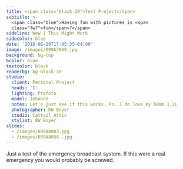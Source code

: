 ```yaml
---
title: <span class="black-20">Test Project</span>
subtitle: >-
  <span class="blue">Having fun with pictures is <span
  class="fw7">fun</span>?</span>
sideline: Wow | This Might Work
sidecolor: blue
date: '2018-06-28T17:05:35-04:00'
image: /images/099A7909.jpg
background: bg-top
bcolor: blue
textcolor: black
readerbg: bg-black-30
studio:
  client: Personal Project
  heads: '1'
  lighting: Profoto
  model: Jehanne
  notes: Let's just see if this works. Ps. I do love my 50mm 1.2L
  photographer: RW Boyer
  studio: Cattail Attic
  stylist: RW Boyer
slides:
  - /images/099A8003.jpg
  - /images/099A8058 .jpg
---
```

Just a test of the emergency broadcast system. If this were a real emergency you would probably be screwed.
